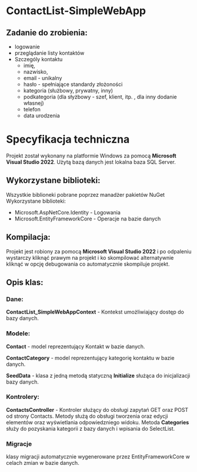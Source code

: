 # ContactList-SimpleWebApp

## Zadanie do zrobienia:

- logowanie
- przeglądanie listy kontaktów
- Szczególy kontaktu
    - imię,
    - nazwisko,
    - email - unikalny
    - hasło - spełniające standardy złożoności
    - kategoria (służbowy, prywatny, inny)
    - podkategoria (dla słyżbowy - szef, klient, itp. , dla inny dodanie własnej)
    - telefon
    - data urodzenia

# Specyfikacja techniczna

Projekt został wykonany na platformie Windows za pomocą **Microsoft Visual Studio 2022**. Użytą bazą danych jest lokalna baza SQL Server.

## Wykorzystane biblioteki:
Wszystkie biblioneki pobrane poprzez manadżer pakietów NuGet
Wykorzystane biblioteki:
- Microsoft.AspNetCore.Identity - Logowania
- Microsoft.EntityFrameworkCore - Operacje na bazie danych
## Kompilacja:

Projekt jest robiony za pomocą **Microsoft Visual Studio 2022** i po odpaleniu wystarczy kliknąć prawym na projekt i ko skompilować alternatywnie kliknąć w opcję debugowania co automatycznie skompiluje projekt.

## Opis klas:

### Dane:

**ContactList_SimpleWebAppContext** - Kontekst umożliwiający dostęp do bazy danych.

### Modele:

**Contact** - model reprezentujący Kontakt w bazie danych.

**ContactCategory** - model reprezentujący kategorię kontaktu w bazie danych.

**SeedData** - klasa z jedną metodą statyczną **Initialize** służąca do inicjalizacji bazy danych. 

### Kontrolery:

**ContactsController** - Kontroler służący do obsługi zapytań GET oraz POST od strony Contacts. Metody służą do obsługi tworzenia oraz edycji elementów oraz wyświetlania odpowiedzniego widoku. Metoda **Categories** służy do pozyskania kategorii z bazy danych i wpisania do SelectList.

### Migracje
klasy migracji automatycznie wygenerowane przez EntityFrameworkCore w celach zmian w bazie danych.
